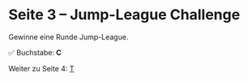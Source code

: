 
# Seite 3 – Jump-League Challenge

Gewinne eine Runde Jump-League.

✅ Buchstabe: **C**

Weiter zu Seite 4: [T](T.md)
